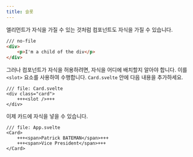 ```yaml
---
title: 슬롯
---
```


엘리먼트가 자식을 가질 수 있는 것처럼 컴포넌트도 자식을 가질 수 있습니다.

```html
/// no-file
<div>
	<p>I'm a child of the div</p>
</div>
```

 그러나 컴포넌트가 자식을 허용하려면, 자식을 어디에 배치할지 알아야 합니다. 이를 `<slot>` 요소를 사용하여 수행합니다. `Card.svelte` 안에 다음 내용을 추가하세요.

```svelte
/// file: Card.svelte
<div class="card">
	+++<slot />+++
</div>
```

이제 카드에 자식을 넣을 수 있습니다.

```svelte
/// file: App.svelte
<Card>
	+++<span>Patrick BATEMAN</span>+++
	+++<span>Vice President</span>+++
</Card>
```
